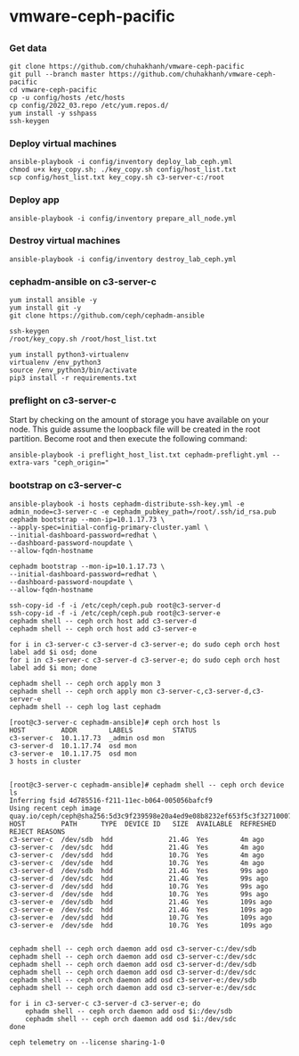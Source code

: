 # vmware-ceph-pacific

## 
### Get data
    git clone https://github.com/chuhakhanh/vmware-ceph-pacific 
    git pull --branch master https://github.com/chuhakhanh/vmware-ceph-pacific
    cd vmware-ceph-pacific
    cp -u config/hosts /etc/hosts
    cp config/2022_03.repo /etc/yum.repos.d/
    yum install -y sshpass 
    ssh-keygen
### Deploy virtual machines 
    ansible-playbook -i config/inventory deploy_lab_ceph.yml 
    chmod u+x key_copy.sh; ./key_copy.sh config/host_list.txt
    scp config/host_list.txt key_copy.sh c3-server-c:/root

### Deploy app
    ansible-playbook -i config/inventory prepare_all_node.yml

### Destroy virtual machines
    ansible-playbook -i config/inventory destroy_lab_ceph.yml 

### cephadm-ansible on c3-server-c
    yum install ansible -y
    yum install git -y
    git clone https://github.com/ceph/cephadm-ansible

    ssh-keygen
    /root/key_copy.sh /root/host_list.txt

    yum install python3-virtualenv
    virtualenv /env_python3
    source /env_python3/bin/activate
    pip3 install -r requirements.txt

### preflight on c3-server-c
Start by checking on the amount of storage you have available on your node.  This guide assume the loopback file will be created in the root partition.  Become root and then execute the following command:
    
    ansible-playbook -i preflight_host_list.txt cephadm-preflight.yml --extra-vars "ceph_origin="

### bootstrap on c3-server-c

    ansible-playbook -i hosts cephadm-distribute-ssh-key.yml -e admin_node=c3-server-c -e cephadm_pubkey_path=/root/.ssh/id_rsa.pub 
    cephadm bootstrap --mon-ip=10.1.17.73 \
    --apply-spec=initial-config-primary-cluster.yaml \
    --initial-dashboard-password=redhat \
    --dashboard-password-noupdate \
    --allow-fqdn-hostname 

    cephadm bootstrap --mon-ip=10.1.17.73 \
    --initial-dashboard-password=redhat \
    --dashboard-password-noupdate \
    --allow-fqdn-hostname 

    ssh-copy-id -f -i /etc/ceph/ceph.pub root@c3-server-d
    ssh-copy-id -f -i /etc/ceph/ceph.pub root@c3-server-e
    cephadm shell -- ceph orch host add c3-server-d
    cephadm shell -- ceph orch host add c3-server-e

    for i in c3-server-c c3-server-d c3-server-e; do sudo ceph orch host label add $i osd; done
    for i in c3-server-c c3-server-d c3-server-e; do sudo ceph orch host label add $i mon; done

    cephadm shell -- ceph orch apply mon 3
    cephadm shell -- ceph orch apply mon c3-server-c,c3-server-d,c3-server-e
    cephadm shell -- ceph log last cephadm

    [root@c3-server-c cephadm-ansible]# ceph orch host ls
    HOST         ADDR        LABELS          STATUS  
    c3-server-c  10.1.17.73  _admin osd mon          
    c3-server-d  10.1.17.74  osd mon                 
    c3-server-e  10.1.17.75  osd mon                 
    3 hosts in cluster


    [root@c3-server-c cephadm-ansible]# cephadm shell -- ceph orch device ls
    Inferring fsid 4d785516-f211-11ec-b064-005056bafcf9
    Using recent ceph image quay.io/ceph/ceph@sha256:5d3c9f239598e20a4ed9e08b8232ef653f5c3f32710007b4cabe4bd416bebe54
    HOST         PATH      TYPE  DEVICE ID   SIZE  AVAILABLE  REFRESHED  REJECT REASONS  
    c3-server-c  /dev/sdb  hdd              21.4G  Yes        4m ago                     
    c3-server-c  /dev/sdc  hdd              21.4G  Yes        4m ago                     
    c3-server-c  /dev/sdd  hdd              10.7G  Yes        4m ago                     
    c3-server-c  /dev/sde  hdd              10.7G  Yes        4m ago                     
    c3-server-d  /dev/sdb  hdd              21.4G  Yes        99s ago                    
    c3-server-d  /dev/sdc  hdd              21.4G  Yes        99s ago                    
    c3-server-d  /dev/sdd  hdd              10.7G  Yes        99s ago                    
    c3-server-d  /dev/sde  hdd              10.7G  Yes        99s ago                    
    c3-server-e  /dev/sdb  hdd              21.4G  Yes        109s ago                   
    c3-server-e  /dev/sdc  hdd              21.4G  Yes        109s ago                   
    c3-server-e  /dev/sdd  hdd              10.7G  Yes        109s ago                   
    c3-server-e  /dev/sde  hdd              10.7G  Yes        109s ago   


    cephadm shell -- ceph orch daemon add osd c3-server-c:/dev/sdb
    cephadm shell -- ceph orch daemon add osd c3-server-c:/dev/sdc
    cephadm shell -- ceph orch daemon add osd c3-server-d:/dev/sdb
    cephadm shell -- ceph orch daemon add osd c3-server-d:/dev/sdc
    cephadm shell -- ceph orch daemon add osd c3-server-e:/dev/sdb
    cephadm shell -- ceph orch daemon add osd c3-server-e:/dev/sdc

    for i in c3-server-c c3-server-d c3-server-e; do 
        ephadm shell -- ceph orch daemon add osd $i:/dev/sdb
        cephadm shell -- ceph orch daemon add osd $i:/dev/sdc 
    done

    ceph telemetry on --license sharing-1-0